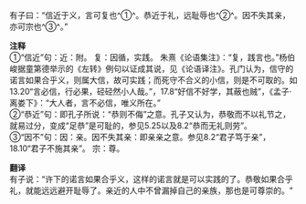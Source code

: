 有子曰：“信近于义，言可复也^①^。恭近于礼，远耻辱也^②^。因不失其亲，亦可宗也^③^。”

**注释**  
①“信近”句：近：附。 复：因循，实践。 朱熹《论语集注》：“复，践言也。”杨伯峻据童第德举示的《左转》例句以证成其说，见《论语译注》。孔门认为，信守的诺言如果合乎义，则属大信，故可实践；而死守不合义的小信，则是不可取的。如13.20“言必信，行必果，硁硁然小人哉。”，17.8“好信不好学，其蔽也贼”，《孟子·离娄下》：“大人者，言不必信，唯义所在。”    
②“恭近”句：即孔子所说：“恭则不侮”之意。孔子又认为，恭敬而不以礼节之，就易过分，变成“足恭”是可耻的，参见5.25以及8.2“恭而无礼则劳”。  
③“因不”句：因：亲。因不失其亲：即亲亲之意。参见8.2“君子笃于亲”，18.10“君子不施其亲”。  宗：尊。

**翻译**  
有子说：“许下的诺言如果合乎义，这样的诺言就是可以实践的了。恭敬如果合乎礼，就能远远避开耻辱了。亲近的人中不曾漏掉自己的亲族，那也是可尊崇的。"